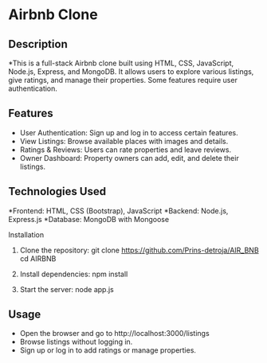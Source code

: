 # Airbnb Clone

## Description

*This is a full-stack Airbnb clone built using HTML, CSS, JavaScript, Node.js, Express, and MongoDB. It allows users to explore various listings, give ratings, and manage their properties. Some features require user authentication.

## Features

* User Authentication: Sign up and log in to access certain features.
* View Listings: Browse available places with images and details.
* Ratings & Reviews: Users can rate properties and leave reviews.
* Owner Dashboard: Property owners can add, edit, and delete their listings.

## Technologies Used

*Frontend: HTML, CSS (Bootstrap), JavaScript
*Backend: Node.js, Express.js
*Database: MongoDB with Mongoose

Installation

1. Clone the repository:
git clone https://github.com/Prins-detroja/AIR_BNB
cd AIRBNB

2. Install dependencies:
npm install

3. Start the server:
node app.js

## Usage

* Open the browser and go to http://localhost:3000/listings
* Browse listings without logging in.
* Sign up or log in to add ratings or manage properties.


